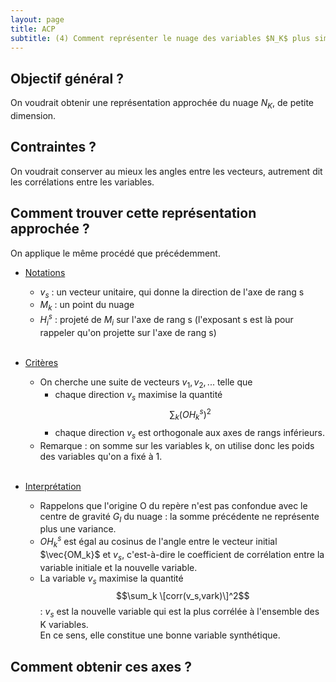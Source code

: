 ```yaml
---
layout: page
title: ACP
subtitle: (4) Comment représenter le nuage des variables $N_K$ plus simplement ? 
---
```


## Objectif général ? 

On voudrait obtenir une représentation approchée du nuage $N_K$, de petite dimension.

## Contraintes ?

On voudrait conserver au mieux les angles entre les vecteurs, autrement dit les corrélations entre les variables. 

##  Comment trouver cette représentation approchée ? 

On applique le même procédé que précédemment. 

* <u>Notations</u>
  * $v_s$ : un vecteur unitaire, qui donne la direction de l'axe de rang s
  * $M_k$ : un point du nuage
  * $H^s_i$ : projeté de $M_i$ sur l'axe de rang s (l'exposant s est là pour rappeler qu'on projette sur l'axe de rang s) <br/><br/>

* <u>Critères</u>
  * On cherche une suite de vecteurs $v_1, v_2, ...$ telle que 
    * chaque direction $v_s$ maximise la quantité $$\sum_k (OH^s_k)^2$$ 
    * chaque direction $v_s$ est orthogonale aux axes de rangs inférieurs.  
  * Remarque : on somme sur les variables k, on utilise donc les poids des variables qu'on a fixé à 1. <br/><br/> 
  
* <u>Interprétation</u>
  * Rappelons que l'origine O du repère n'est pas confondue avec le centre de gravité $G_I$ du nuage : la somme précédente ne représente plus une variance.  
  * $OH^s_k$ est égal au cosinus de l'angle entre le vecteur initial $\vec{OM_k}$ et $v_s$, c'est-à-dire le coefficient de corrélation entre la variable initiale et la nouvelle variable.   
  * La variable $v_s$ maximise la quantité $$\sum_k \[corr(v_s,vark)\]^2$$ : $v_s$ est la nouvelle variable qui est la plus corrélée à l'ensemble des K variables.  
    En ce sens, elle constitue une bonne variable synthétique.   <br/> 





## Comment obtenir ces axes ? 



 
